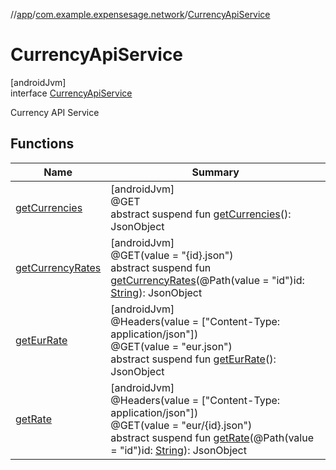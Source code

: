 //[app](../../../index.md)/[com.example.expensesage.network](../index.md)/[CurrencyApiService](index.md)

# CurrencyApiService

[androidJvm]\
interface [CurrencyApiService](index.md)

Currency API Service

## Functions

| Name | Summary |
|---|---|
| [getCurrencies](get-currencies.md) | [androidJvm]<br>@GET<br>abstract suspend fun [getCurrencies](get-currencies.md)(): JsonObject |
| [getCurrencyRates](get-currency-rates.md) | [androidJvm]<br>@GET(value = &quot;{id}.json&quot;)<br>abstract suspend fun [getCurrencyRates](get-currency-rates.md)(@Path(value = &quot;id&quot;)id: [String](https://kotlinlang.org/api/latest/jvm/stdlib/kotlin/-string/index.html)): JsonObject |
| [getEurRate](get-eur-rate.md) | [androidJvm]<br>@Headers(value = [&quot;Content-Type: application/json&quot;])<br>@GET(value = &quot;eur.json&quot;)<br>abstract suspend fun [getEurRate](get-eur-rate.md)(): JsonObject |
| [getRate](get-rate.md) | [androidJvm]<br>@Headers(value = [&quot;Content-Type: application/json&quot;])<br>@GET(value = &quot;eur/{id}.json&quot;)<br>abstract suspend fun [getRate](get-rate.md)(@Path(value = &quot;id&quot;)id: [String](https://kotlinlang.org/api/latest/jvm/stdlib/kotlin/-string/index.html)): JsonObject |
